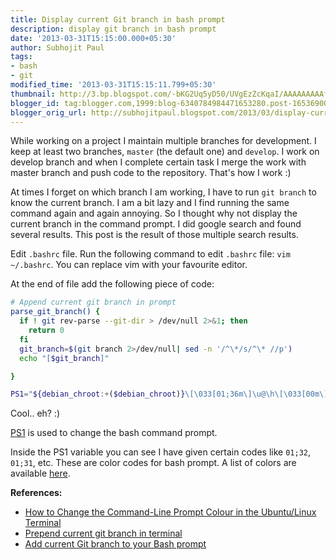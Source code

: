 ```yaml
---
title: Display current Git branch in bash prompt
description: display git branch in bash prompt
date: '2013-03-31T15:15:00.000+05:30'
author: Subhojit Paul
tags:
- bash
- git
modified_time: '2013-03-31T15:15:11.799+05:30'
thumbnail: http://3.bp.blogspot.com/-bKG2Uq5yD50/UVgEzZcKqaI/AAAAAAAAAf0/THWgEvlvC4o/s72-c/Selection_003.png
blogger_id: tag:blogger.com,1999:blog-6340784984471653280.post-165369004112280473
blogger_orig_url: http://subhojitpaul.blogspot.com/2013/03/display-current-git-branch-in-bash.html
---
```


While working on a project I maintain multiple branches for development. I keep at least two branches, `master` (the default one) and `develop`. I work on develop branch and when I complete certain task I merge the work with master branch and push code to the repository. That's how I work :)

At times I forget on which branch I am working, I have to run `git branch` to know the current branch. I am a bit lazy and I find running the same command again and again annoying. So I thought why not display the current branch in the command prompt. I did google search and found several results. This post is the result of those multiple search results.

Edit `.bashrc` file. Run the following command to edit `.bashrc` file: `vim ~/.bashrc`. You can replace vim with your favourite editor.

At the end of file add the following piece of code:

```bash
# Append current git branch in prompt
parse_git_branch() {
  if ! git rev-parse --git-dir > /dev/null 2>&1; then
    return 0
  fi
  git_branch=$(git branch 2>/dev/null| sed -n '/^\*/s/^\* //p')
  echo "[$git_branch]"

}

PS1="${debian_chroot:+($debian_chroot)}\[\033[01;36m\]\u@\h\[\033[00m\]:\[\033[01;32m\]\w\[\033[00m\]\[\033[01;31m\]\$(parse_git_branch)\[\033[00m\]$ "
```

Cool.. eh? :)

[PS1](http://www.cyberciti.biz/tips/howto-linux-unix-bash-shell-setup-prompt.html) is used to change the bash command prompt.

Inside the PS1 variable you can see I have given certain codes like `01;32`, `01;31`, etc. These are color codes for bash prompt. A list of colors are available [here](http://www.arwin.net/tech/bash.php).

**References:**

*   [How to Change the Command-Line Prompt Colour in the Ubuntu/Linux Terminal](http://ubuntugenius.wordpress.com/2011/07/11/how-to-change-the-command-line-prompt-colour-in-the-ubuntulinux-terminal/)
*   [Prepend current git branch in terminal](http://askubuntu.com/questions/249174/prepend-current-git-branch-in-terminal)
*   [Add current Git branch to your Bash prompt](http://vvv.tobiassjosten.net/git/add-current-git-branch-to-your-bash-prompt/)
